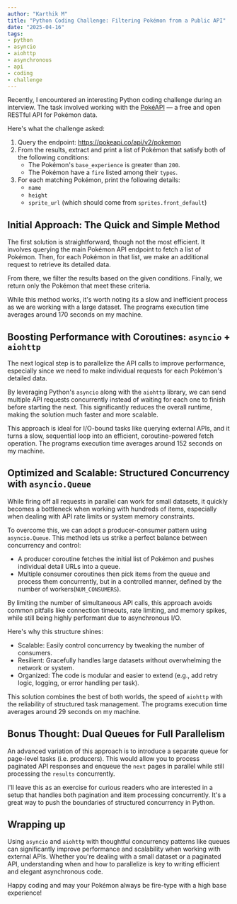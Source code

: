 ```yaml
---
author: "Karthik M"
title: "Python Coding Challenge: Filtering Pokémon from a Public API"
date: "2025-04-16"
tags:
- python
- asyncio
- aiohttp
- asynchronous
- api
- coding
- challenge
---
```


Recently, I encountered an interesting Python coding challenge during an interview. The task involved working with the [PokéAPI](https://pokeapi.co/) — a free and open RESTful API for Pokémon data.

Here's what the challenge asked:

1. Query the endpoint: https://pokeapi.co/api/v2/pokemon
2. From the results, extract and print a list of Pokémon that satisfy both of the following conditions:
    - The Pokémon's `base_experience` is greater than `200`.
    - The Pokémon have a `fire` listed among their `types`.
3. For each matching Pokémon, print the following details:
    - `name`
    - `height`
    - `sprite_url` (which should come from `sprites.front_default`)


## Initial Approach: The Quick and Simple Method

The first solution is straightforward, though not the most efficient. It involves querying the main Pokémon API endpoint to fetch a list of Pokémon. Then, for each Pokémon in that list, we make an additional request to retrieve its detailed data.

From there, we filter the results based on the given conditions. Finally, we return only the Pokémon that meet these criteria.  

While this method works, it's worth noting its a slow and inefficient process as we are working with a large dataset. The programs execution time averages around 170 seconds on my machine.

<script src="https://gist.github.com/chynkm/2447dcb318e40561aad09293b8078547.js"></script>


## Boosting Performance with Coroutines: `asyncio` + `aiohttp`

The next logical step is to parallelize the API calls to improve performance, especially since we need to make individual requests for each Pokémon's detailed data.

By leveraging Python's `asyncio` along with the `aiohttp` library, we can send multiple API requests concurrently instead of waiting for each one to finish before starting the next. This significantly reduces the overall runtime, making the solution much faster and more scalable.

This approach is ideal for I/O-bound tasks like querying external APIs, and it turns a slow, sequential loop into an efficient, coroutine-powered fetch operation. The programs execution time averages around 152 seconds on my machine.

<script src="https://gist.github.com/chynkm/87fd9736daa4f9f83ffda7f7a54e0a03.js"></script>


## Optimized and Scalable: Structured Concurrency with `asyncio.Queue`

While firing off all requests in parallel can work for small datasets, it quickly becomes a bottleneck when working with hundreds of items, especially when dealing with API rate limits or system memory constraints.

To overcome this, we can adopt a producer-consumer pattern using `asyncio.Queue`. This method lets us strike a perfect balance between concurrency and control:

- A producer coroutine fetches the initial list of Pokémon and pushes individual detail URLs into a queue.
- Multiple consumer coroutines then pick items from the queue and process them concurrently, but in a controlled manner, defined by the number of workers(`NUM_CONSUMERS`).

By limiting the number of simultaneous API calls, this approach avoids common pitfalls like connection timeouts, rate limiting, and memory spikes, while still being highly performant due to asynchronous I/O.

Here's why this structure shines:

- Scalable: Easily control concurrency by tweaking the number of consumers.
- Resilient: Gracefully handles large datasets without overwhelming the network or system.
- Organized: The code is modular and easier to extend (e.g., add retry logic, logging, or error handling per task).

This solution combines the best of both worlds, the speed of `aiohttp` with the reliability of structured task management. The programs execution time averages around 29 seconds on my machine.

<script src="https://gist.github.com/chynkm/25be57285494836b62d8ebf4647148df.js"></script>


## Bonus Thought: Dual Queues for Full Parallelism

An advanced variation of this approach is to introduce a separate queue for page-level tasks (i.e. producers). This would allow you to process paginated API responses and enqueue the `next` pages in parallel while still processing the `results` concurrently.

I'll leave this as an exercise for curious readers who are interested in a setup that handles both pagination and item processing concurrently. It's a great way to push the boundaries of structured concurrency in Python.


## Wrapping up

Using `asyncio` and `aiohttp` with thoughtful concurrency patterns like queues can significantly improve performance and scalability when working with external APIs. Whether you're dealing with a small dataset or a paginated API, understanding when and how to parallelize is key to writing efficient and elegant asynchronous code.

Happy coding and may your Pokémon always be fire-type with a high base experience!
